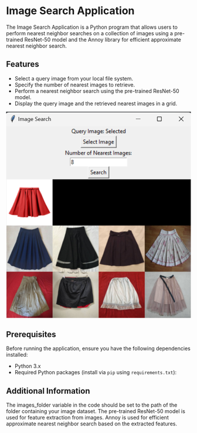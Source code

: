 # Image Search Application

The Image Search Application is a Python program that allows users to perform nearest neighbor searches on a collection of images using a pre-trained ResNet-50 model and the Annoy library for efficient approximate nearest neighbor search.

## Features

- Select a query image from your local file system.
- Specify the number of nearest images to retrieve.
- Perform a nearest neighbor search using the pre-trained ResNet-50 model.
- Display the query image and the retrieved nearest images in a grid.

![Alt Text](screenshot.png)


## Prerequisites

Before running the application, ensure you have the following dependencies installed:

- Python 3.x
- Required Python packages (install via `pip` using `requirements.txt`):

## Additional Information

The images_folder variable in the code should be set to the path of the folder containing your image dataset.
The pre-trained ResNet-50 model is used for feature extraction from images.
Annoy is used for efficient approximate nearest neighbor search based on the extracted features.